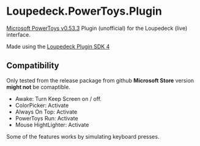 # Loupedeck.PowerToys.Plugin
[Microsoft PowerToys v0.53.3](https://github.com/microsoft/PowerToys/releases/tag/v0.53.3) Plugin (unofficial) for the Loupedeck (live) interface.

Made using the [Loupedeck Plugin SDK 4](https://github.com/Loupedeck/LoupedeckPluginSdk4/wiki)

## Compatibility

Only tested from the release package from github **Microsoft Store** version **might not** be comaptible.

- Awake: Turn Keep Screen on / off.
- ColorPicker: Activate
- Always On Top: Activate
- PowerToys Run: Activate
- Mouse HightLighter: Activate

Some of the features works by simulating keyboard presses.
